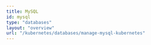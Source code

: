 ```yaml
---
title: MySQL
id: mysql
type: "databases"
layout: "overview"
url: "/kubernetes/databases/manage-mysql-kubernetes"
---
```

